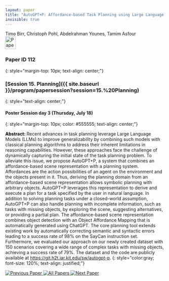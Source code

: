 ```yaml
---
layout: paper
title: "AutoGPT+P: Affordance-based Task Planning using Large Language Models"
invisible: true
---
```

<div class="paper-authors">
<div class="paper-author-box">
    <div class="paper-author-name">Timo Birr, Christoph Pohl, Abdelrahman Younes, Tamim Asfour</div>
    <div class="paper-author-uni"></div>
</div>

</div><div class="paper-pdf">
                <div> <a href="https://www.roboticsproceedings.org/rss20/p112.pdf"><img src="{{ site.baseurl }}/images/paper_link.png" alt="Paper Website" width = "33"  height = "40"/></a> </div>
                </div>

### Paper ID 112
{: style="margin-top: 10px; text-align: center;"}

### [Session 15. Planning]({{ site.baseurl }}/program/papersession?session=15.%20Planning)
{: style="text-align: center;"}

#### Poster Session day 3 (Thursday, July 18)
{: style="margin-top: 10px; color: #555555; text-align: center;"}

<b style="color: black;">Abstract: </b>Recent advances in task planning leverage Large Language Models (LLMs) to improve generalizability by combining such models with classical planning algorithms to address their inherent limitations in reasoning capabilities. However, these approaches face the challenge of dynamically capturing the initial state of the task planning problem. To alleviate this issue, we propose AutoGPT+P, a system that combines an affordance-based scene representation with a planning system. Affordances are the action possibilities of an agent on the environment and the objects present in it. Thus, deriving the planning domain from an affordance-based scene representation allows symbolic planning with arbitrary objects. AutoGPT+P leverages this representation to derive and execute a plan for a task specified by the user in natural language. In addition to solving planning tasks under a closed-world assumption, AutoGPT+P can also handle planning with incomplete information, such as tasks with missing objects, by exploring the scene, suggesting alternatives, or providing a partial plan. The affordance-based scene representation combines object detection with an Object Affordance Mapping that is automatically generated using ChatGPT. The core planning tool extends existing work by automatically correcting semantic and syntactic errors leading to a success rate of 98% on the SayCan instruction set. Furthermore, we evaluated our approach on our newly created dataset with 150 scenarios covering a wide range of complex tasks with missing objects, achieving a success rate of 79%. The dataset and the code are publicly available at https://git.h2t.iar.kit.edu/sw/autogpt-p.
{: style="color:gray; font-size: 120%; text-align: justified;"}


<div class="paper-menu">
<a href="{{ site.baseurl }}/program/papers/111/"> <img src="{{ site.baseurl }}/images/previous_paper_icon.png" alt="Previous Paper" title="Previous Paper"/> </a>
<a href="{{ site.baseurl }}/program/papers"><img src="{{ site.baseurl }}/images/overview_icon.png" alt="All Papers" title="All Papers"/> </a>
<a href="{{ site.baseurl }}/program/papers/113/"> <img src="{{ site.baseurl }}/images/next_paper_icon.png" alt="Next Paper" title="Next Paper"/> </a>

</div>
